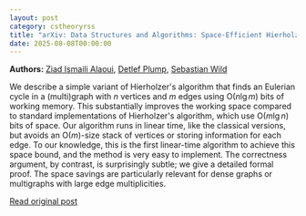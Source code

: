 ```yaml
---
layout: post
category: cstheoryrss
title: "arXiv: Data Structures and Algorithms: Space-Efficient Hierholzer: Eulerian Cycles in O(m) Time and O(n) Space"
date: 2025-08-08T00:00:00
---
```


**Authors:** [Ziad Ismaili Alaoui](https://dblp.uni-trier.de/search?q=Ziad+Ismaili+Alaoui), [Detlef Plump](https://dblp.uni-trier.de/search?q=Detlef+Plump), [Sebastian Wild](https://dblp.uni-trier.de/search?q=Sebastian+Wild)

We describe a simple variant of Hierholzer's algorithm that finds an Eulerian
cycle in a (multi)graph with $n$ vertices and $m$ edges using $\mathrm{O}(n \lg
m)$ bits of working memory. This substantially improves the working space
compared to standard implementations of Hierholzer's algorithm, which use
$\mathrm{O}(m \lg n)$ bits of space. Our algorithm runs in linear time, like
the classical versions, but avoids an $\mathrm{O}(m)$-size stack of vertices or
storing information for each edge. To our knowledge, this is the first
linear-time algorithm to achieve this space bound, and the method is very easy
to implement. The correctness argument, by contrast, is surprisingly subtle; we
give a detailed formal proof. The space savings are particularly relevant for
dense graphs or multigraphs with large edge multiplicities.

[Read original post](http://arxiv.org/abs/2508.05251v1)
